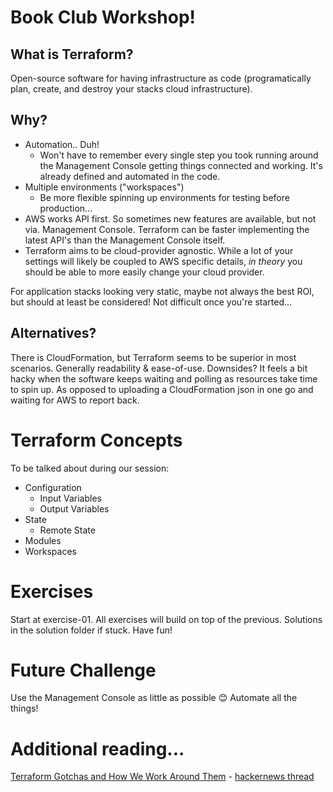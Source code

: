 # Book Club Workshop!

## What is Terraform?

Open-source software for having infrastructure as code (programatically plan, create, and destroy your stacks cloud infrastructure).

## Why?

* Automation.. Duh!
    * Won't have to remember every single step you took running around the Management Console getting things connected and working. It's already defined and automated in the code.
* Multiple environments ("workspaces")
  * Be more flexible spinning up environments for testing before production...
* AWS works API first. So sometimes new features are available, but not via. Management Console. Terraform can be faster implementing the latest API's than the Management Console itself.
* Terraform aims to be cloud-provider agnostic. While a lot of your settings will likely be coupled to AWS specific details, *in theory* you should be able to more easily change your cloud provider.

For application stacks looking very static, maybe not always the best ROI, but should at least be considered! Not difficult once you're started...

## Alternatives?

There is CloudFormation, but Terraform seems to be superior in most scenarios. Generally readability & ease-of-use. Downsides? It feels a bit hacky when the software keeps waiting and polling as resources take time to spin up. As opposed to uploading a CloudFormation json in one go and waiting for AWS to report back.

# Terraform Concepts

To be talked about during our session:

* Configuration
    * Input Variables
    * Output Variables
* State
    * Remote State 
* Modules
* Workspaces

# Exercises

Start at exercise-01. All exercises will build on top of the previous. Solutions in the solution folder if stuck. Have fun!

# Future Challenge

Use the Management Console as little as possible 😊 Automate all the things!

# Additional reading...

[Terraform Gotchas and How We Work Around Them](http://heap.engineering/terraform-gotchas/) - [hackernews thread](https://news.ycombinator.com/item?id=14539814)

